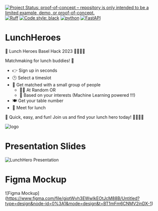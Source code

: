 [![Project Status: proof-of-concept – repository is only intended to be a limited example, demo, or proof-of-concept.](https://www.repostatus.org/badges/latest/concept.svg)](https://www.repostatus.org/#concept)
[![Ruff](https://img.shields.io/endpoint?url=https://raw.githubusercontent.com/charliermarsh/ruff/main/assets/badge/v2.json)](https://github.com/charliermarsh/ruff)
[![Code style: black](https://img.shields.io/badge/code%20style-black-000000.svg)](https://github.com/psf/black)
[![python](https://img.shields.io/badge/Python-3.9-3776AB.svg?style=flat&logo=python&logoColor=white)](https://www.python.org)
[![FastAPI](https://img.shields.io/badge/FastAPI-0.63.0-009688.svg?style=flat&logo=FastAPI&logoColor=white)](https://fastapi.tiangolo.com)


# LunchHeroes

🍴 Lunch Heroes Basel Hack 2023 🦸‍♂️🦸‍♀️

Matchmaking for lunch buddies! 🤝

- 👉 Sign up in seconds
- 🕒 Select a timeslot
- 🤝 Get matched with a small group of people
    - 🤷‍♂️ At Random  OR
    - 🤖 Based on your interests (Machine Learning powered !!!)
- 🍽️ Get your table number
- 🤝 Meet for lunch

🚀 Quick, easy, and fun! Join us and find your lunch hero today! 🦸‍♂️🦸‍♀️


![logo](https://github.com/TobiasSchaeuble-EH/LunchHeroes/blob/main/graphics/svg_files/burger_wink.svg)



# Presentation Slides

![LunchHero Presentation](https://www.canva.com/design/DAFyifsFr18/oOybsSYmFfqYSdd0SuqZMA/edit?utm_content=DAFyifsFr18&utm_campaign=designshare&utm_medium=link2&utm_source=sharebutton)

# Figma Mockup

![Figma Mockup] (https://www.figma.com/file/gjotWvh3EWwIkEOtJcM88B/Untitled?type=design&node-id=0%3A1&mode=design&t=BT1mFm6CNMV2inDX-1)
